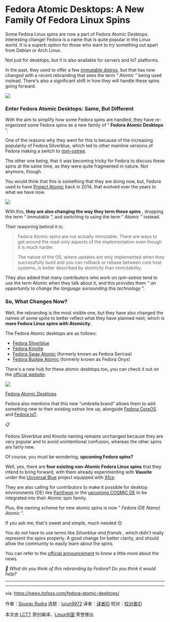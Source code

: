 [#]: subject: "Fedora Atomic Desktops: A New Family Of Fedora Linux Spins"
[#]: via: "https://news.itsfoss.com/fedora-atomic-desktops/"
[#]: author: "Sourav Rudra https://news.itsfoss.com/author/sourav/"
[#]: collector: "lujun9972/lctt-scripts-1705972010"
[#]: translator: " "
[#]: reviewer: " "
[#]: publisher: " "
[#]: url: " "

Fedora Atomic Desktops: A New Family Of Fedora Linux Spins
======
Some Fedora Linux spins are now a part of Fedora Atomic Desktops.
Interesting change!
Fedora is a name that is quite popular in the Linux world. It is a superb option for those who want to try something out apart from Debian or Arch Linux.

Not just for desktops, but it is also available for servers and IoT platforms.

In the past, they used to offer a few [immutable distros][1], but that has now changed with a recent rebranding that sees the term “ _Atomic_ ” being used instead. There's also a significant shift in how they will handle these spins going forward.

![][2]

### Enter Fedora Atomic Desktops: Same, But Different

With the aim to simplify how some Fedora spins are handled, they have re-organized some Fedora spins as a new family of “ **Fedora Atomic Desktops** ”.

One of the reasons why they went for this is because of the increasing popularity of Fedora Silverblue, which led to other mainline versions of Fedora making a switch to [rpm-ostree][3].

The other one being, that it was becoming tricky for Fedora to discuss these spins at the same time, as they were quite fragmented in nature. Not anymore, though.

You would think that this is something that they are doing now, but, Fedora used to have [Project Atomic][4] back in 2014, that evolved over the years to what we have now.

![][5]

With this, **they are also changing the way they term these spins** , dropping the term “ _Immutable_ ”, and switching to using the term “ _Atomic_ ” instead.

Their reasoning behind it is:

> Fedora Atomic spins are not actually immutable. There are ways to get around the read-only aspects of the implementation even though it is much harder.
>
> The nature of the OS, where updates are only implemented when they successfully build and you can rollback or rebase between core host systems, is better described by atomicity than immutability.

They also added that many contributors who work on _rpm-ostree_ tend to use the term Atomic when they talk about it, and this provides them “ _an opportunity to change the language surrounding this technology_ ”.

### So, What Changes Now?

Well, the rebranding is the most visible one, but they have also changed the names of some spins to better reflect what they have planned next; which is **more Fedora Linux spins with Atomicity**.

The Fedora Atomic desktops are as follows:

  * [Fedora Silverblue][6]
  * [Fedora Kinoite][7]
  * [Fedora Sway Atomic][8] (formerly known as Fedora Sericea)
  * [Fedora Budgie Atomic][9] (formerly known as Fedora Onyx)



There's a new hub for these atomic desktops too, you can check it out on the [official website][10].

![][11]

[Fedora Atomic Desktops][10]

Fedora also mentions that this new “umbrella brand” allows them to add something new to their existing _ostree_ line up, alongside [Fedora CoreOS][12] and [Fedora IoT][13].

📋

Fedora Silverblue and Kinoite naming remains unchanged because they are very popular and to avoid unintentional confusion, whereas the other spins are fairly new.

Of course, you must be wondering; **upcoming Fedora spins?**

Well, yes, there are **four existing non-Atomic Fedora Linux spins** that they intend to bring forward, with them already experimenting with **Vauxite** under the [Universal Blue][14] project equipped with [Xfce][15].

They are also calling for contributors to make it possible for desktop environments (DE) like [Pantheon][16] or the [upcoming COSMIC DE][17] to be integrated into their Atomic spin family.

Plus, the naming scheme for new atomic spins is now “ _Fedora (DE Name) Atomic_ ”.

If you ask me, that's sweet and simple, much needed 😌

You do not have to use terms like _Silverblue and friends_ , which didn't really represent the spins properly. A good change for better clarity, and should allow the community to easily learn about the spins.

You can refer to the [official announcement][18] to know a little more about the news.

_💬 What do you think of this rebranding by Fedora? Do you think it would help?_

* * *

--------------------------------------------------------------------------------

via: https://news.itsfoss.com/fedora-atomic-desktops/

作者：[Sourav Rudra][a]
选题：[lujun9972][b]
译者：[译者ID](https://github.com/译者ID)
校对：[校对者ID](https://github.com/校对者ID)

本文由 [LCTT](https://github.com/LCTT/TranslateProject) 原创编译，[Linux中国](https://linux.cn/) 荣誉推出

[a]: https://news.itsfoss.com/author/sourav/
[b]: https://github.com/lujun9972
[1]: https://itsfoss.com/immutable-linux-distros/
[2]: https://itsfoss.com/content/images/size/w256h256/2022/12/android-chrome-192x192.png
[3]: https://github.com/coreos/rpm-ostree
[4]: https://projectatomic.io/
[5]: https://news.itsfoss.com/content/images/2023/04/Follow-us-on-Google-News.png
[6]: https://fedoraproject.org/atomic-desktops/silverblue/
[7]: https://fedoraproject.org/atomic-desktops/kinoite/
[8]: https://fedoraproject.org/atomic-desktops/sway/
[9]: https://fedoraproject.org/atomic-desktops/budgie/
[10]: https://fedoraproject.org/atomic-desktops/
[11]: https://news.itsfoss.com/content/images/2024/02/fedora-atomic-website.jpg
[12]: https://fedoraproject.org/coreos/
[13]: https://fedoraproject.org/iot/
[14]: https://universal-blue.org/
[15]: https://www.xfce.org/
[16]: https://en.wikipedia.org/wiki/Elementary_OS#Pantheon_desktop_environment
[17]: https://news.itsfoss.com/system76-pop-os-cosmic-de-changes/
[18]: https://fedoramagazine.org/introducing-fedora-atomic-desktops/
